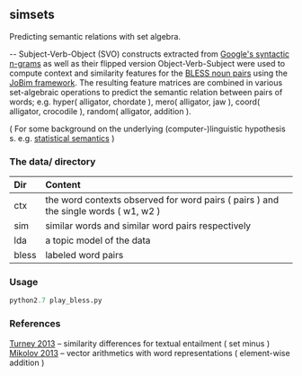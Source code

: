 ## simsets

Predicting semantic relations with set algebra.

--
Subject-Verb-Object (SVO) constructs extracted from [Google's syntactic n-grams](https://commondatastorage.googleapis.com/books/syntactic-ngrams/index.html) as well as their flipped version Object-Verb-Subject were used to compute context and similarity features for the [BLESS noun pairs](https://sites.google.com/site/geometricalmodels/shared-evaluation) using the [JoBim framework](http://sourceforge.net/projects/jobimtext/). The resulting feature matrices are combined in various set-algebraic operations to predict the semantic relation between pairs of words; e.g. hyper( alligator, chordate ), mero( alligator, jaw ), coord( alligator, crocodile ), random( alligator, addition ). 

( For some background on the underlying (computer-)linguistic hypothesis s. e.g. [statistical semantics](http://aclweb.org/aclwiki/index.php?title=Statistical_Semantics) )  


### The data/ directory

Dir | Content
:----|:-----
ctx | the word contexts observed for word pairs ( pairs ) and the single words ( w1, w2 )
sim | similar words and similar word pairs respectively
lda | a topic model of the data
bless | labeled word pairs


### Usage

```python
python2.7 play_bless.py
```


### References

[Turney 2013](arxiv.org/pdf/1401.8269v1.pdf) – similarity differences for textual entailment ( set minus )  
[Mikolov 2013](http://papers.nips.cc/paper/5021-distributed-representations-of-words-and-phrases-and-their-compositionality) – vector arithmetics with word representations ( element-wise addition )  
